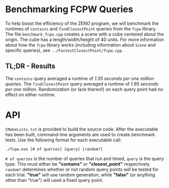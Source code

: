 # Benchmarking FCPW Queries

To help boost the efficiency of the ZENO program, we will benchmark the runtimes of `contains` and `findClosestPoint` queries from the `fcpw` library. The file `benchmark_fcpw.cpp` creates a scene with a cube centered about the origin. The cube has a length/width/height of 40 units. For more information about how the `fcpw` library works (including information about `Scene` and specific queries), see `../FastestClosestPoint/fcpw.cpp`.

## TL;DR - Results

The `contains` query averaged a runtime of *1.35 seconds per one million queries*. The `findClosestPoint` query averaged a runtime of *1.95 seconds per one million*. Randomization (or lack thereof) on each query point had no effect on either runtime.

# API

`CMakeLists.txt` is provided to build the source code. After the executable has been built, command-line arguments are used to create benchmark tests. Use the following format for each executable call:

`./fcpw.exe [# of queries] [query] [random?]`

`# of queries` is the number of queries that run and timed, `query` is the query type. This must either be **"contains"** or **"closest_point"** respectively. `random?` determines whether or not random query points will be tested for each trial. **"true"** will use random generation, while **"false"** (or anything other than "true") will used a fixed query point.
